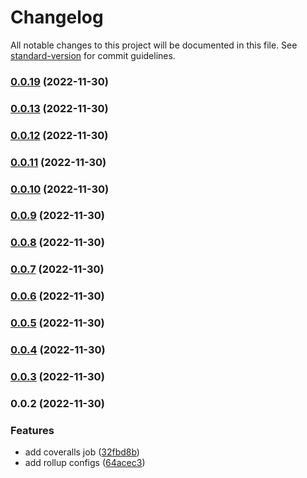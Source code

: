 # Changelog

All notable changes to this project will be documented in this file. See [standard-version](https://github.com/conventional-changelog/standard-version) for commit guidelines.

### [0.0.19](https://github.com/Eyes22798/vue-component-template/compare/v0.0.13...v0.0.19) (2022-11-30)

### [0.0.13](https://github.com/Eyes22798/vue-component-template/compare/v0.0.12...v0.0.13) (2022-11-30)

### [0.0.12](https://github.com/Eyes22798/vue-component-template/compare/v0.0.11...v0.0.12) (2022-11-30)

### [0.0.11](https://github.com/Eyes22798/vue-component-template/compare/v0.0.10...v0.0.11) (2022-11-30)

### [0.0.10](https://github.com/Eyes22798/vue-component-template/compare/v0.0.9...v0.0.10) (2022-11-30)

### [0.0.9](https://github.com/Eyes22798/vue-component-template/compare/v0.0.8...v0.0.9) (2022-11-30)

### [0.0.8](https://github.com/Eyes22798/vue-component-template/compare/v0.0.7...v0.0.8) (2022-11-30)

### [0.0.7](https://github.com/Eyes22798/vue-component-template/compare/v0.0.6...v0.0.7) (2022-11-30)

### [0.0.6](https://github.com/Eyes22798/vue-component-template/compare/v0.0.5...v0.0.6) (2022-11-30)

### [0.0.5](https://github.com/Eyes22798/vue-component-template/compare/v0.0.4...v0.0.5) (2022-11-30)

### [0.0.4](https://github.com/Eyes22798/vue-component-template/compare/v0.0.3...v0.0.4) (2022-11-30)

### [0.0.3](https://github.com/Eyes22798/vue-component-template/compare/v0.0.2...v0.0.3) (2022-11-30)

### 0.0.2 (2022-11-30)


### Features

* add coveralls job ([32fbd8b](https://github.com/Eyes22798/vue-component-template/commit/32fbd8b88ec8e529b291147031297ccc63ba434f))
* add rollup configs ([64acec3](https://github.com/Eyes22798/vue-component-template/commit/64acec32524f9b64e682eb536b15b53608b85524))
